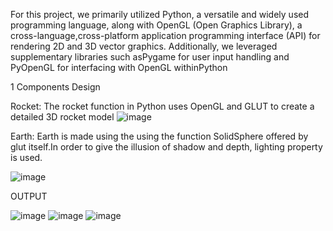 For this project, we primarily utilized Python, a versatile and widely used programming language, along with OpenGL (Open Graphics Library), a cross-language,cross-platform application programming interface (API) for rendering 2D and 3D
vector graphics. Additionally, we leveraged supplementary libraries such asPygame for user input handling and PyOpenGL for interfacing with OpenGL withinPython

1 Components Design

Rocket: The rocket function in Python uses OpenGL and GLUT to create a detailed 3D rocket model 
![image](https://github.com/Simranmahat/graphicsminiproject/assets/98739345/f648a23e-63a3-432c-a6c8-ff45f3eddf17)

Earth: Earth is made using the using the function SolidSphere offered by
glut itself.In order to give the illusion of shadow and depth, lighting property is used.

![image](https://github.com/Simranmahat/graphicsminiproject/assets/98739345/6f734266-fb4e-4b48-a458-fcfd40cc24de)

OUTPUT

![image](https://github.com/Simranmahat/graphicsminiproject/assets/98739345/bc3663e6-6616-43a1-b22d-c2c300dc86f6)
![image](https://github.com/Simranmahat/graphicsminiproject/assets/98739345/5d543c35-54a7-4a66-8623-262a7ab73391)
![image](https://github.com/Simranmahat/graphicsminiproject/assets/98739345/3875b6d2-1770-4baf-bee7-5a7f8d4908c1)


